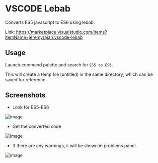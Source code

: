 # VSCODE Lebab

Converts ES5 javascript to ES6 using lebab.

Link: https://marketplace.visualstudio.com/items?itemName=jeremyrajan.vscode-lebab

## Usage

Launch command palette and search for `ES5 to ES6`.

This will create a temp file (untitled) in the same directory, which can be saved for reference.

## Screenshots

* Look for ES5-ES6 

![image](https://cloud.githubusercontent.com/assets/2890683/22382918/b2453cac-e4ed-11e6-87ea-252711128425.png)

* Get the converted code

![image](https://cloud.githubusercontent.com/assets/2890683/22382931/c070438a-e4ed-11e6-98b3-20f5806a71b9.png)

* If there are any warnings, it will be shown in problems panel.

![image](https://cloud.githubusercontent.com/assets/2890683/22382946/c8a2d950-e4ed-11e6-820f-26d6aded20ee.png)


